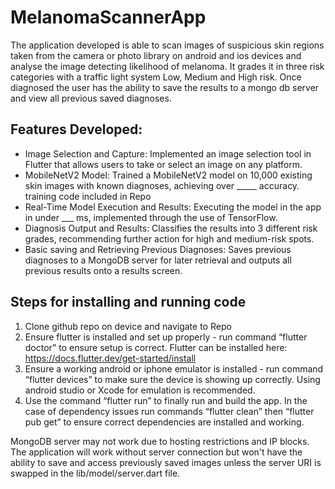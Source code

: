 # MelanomaScannerApp
 
The application developed is able to scan images of suspicious skin regions taken from the camera or photo library on android and ios devices and analyse the image detecting likelihood of melanoma. It grades it in three risk categories with a traffic light system Low, Medium and High risk. Once diagnosed the user has the ability to save the results to a mongo db server and view all previous saved diagnoses.

## Features Developed:
- Image Selection and Capture:
Implemented an image selection tool in Flutter that allows users to take or select an image on any platform.
- MobileNetV2 Model:
Trained a MobileNetV2 model on 10,000 existing skin images with known diagnoses, achieving over _____ accuracy. training code included in Repo
- Real-Time Model Execution and Results:
Executing the model in the app in under ___ ms, implemented through the use of TensorFlow.
- Diagnosis Output and Results:
Classifies the results into 3 different risk grades, recommending further action for high and medium-risk spots.
- Basic saving and Retrieving Previous Diagnoses:
Saves previous diagnoses to a MongoDB server for later retrieval and outputs all previous results onto a results screen.


## Steps for installing and running code 

1. Clone github repo on device and navigate to Repo
2. Ensure flutter is installed and set up properly - run command “flutter doctor” to ensure setup is correct. Flutter can be installed here: https://docs.flutter.dev/get-started/install 
3. Ensure a working android or iphone emulator is installed - run command “flutter devices” to make sure the device is showing up correctly. Using android studio or Xcode for emulation is recommended.
4. Use the command “flutter run” to finally run and build the app. In the case of dependency issues run commands “flutter clean” then “flutter pub get” to ensure correct dependencies are installed and working.

MongoDB server may not work due to hosting restrictions and IP blocks. The application will work without server connection but won't have the ability to save and access previously saved images unless the server URI is swapped in the lib/model/server.dart file. 
